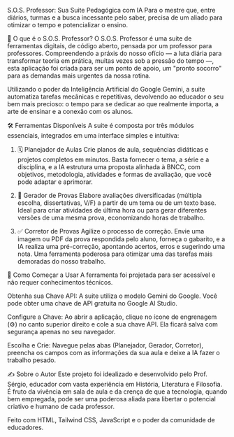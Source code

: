 S.O.S. Professor: Sua Suite Pedagógica com IA
Para o mestre que, entre diários, turmas e a busca incessante pelo saber, precisa de um aliado para otimizar o tempo e potencializar o ensino.

🎯 O que é o S.O.S. Professor?
O S.O.S. Professor é uma suite de ferramentas digitais, de código aberto, pensada por um professor para professores. Compreendendo a práxis do nosso ofício — a luta diária para transformar teoria em prática, muitas vezes sob a pressão do tempo —, esta aplicação foi criada para ser um ponto de apoio, um "pronto socorro" para as demandas mais urgentes da nossa rotina.

Utilizando o poder da Inteligência Artificial do Google Gemini, a suite automatiza tarefas mecânicas e repetitivas, devolvendo ao educador o seu bem mais precioso: o tempo para se dedicar ao que realmente importa, a arte de ensinar e a conexão com os alunos.

🛠️ Ferramentas Disponíveis
A suite é composta por três módulos essenciais, integrados em uma interface simples e intuitiva:

1. 🗓️ Planejador de Aulas
Crie planos de aula, sequências didáticas e projetos completos em minutos. Basta fornecer o tema, a série e a disciplina, e a IA estrutura uma proposta alinhada à BNCC, com objetivos, metodologia, atividades e formas de avaliação, que você pode adaptar e aprimorar.

2. 📝 Gerador de Provas
Elabore avaliações diversificadas (múltipla escolha, dissertativas, V/F) a partir de um tema ou de um texto base. Ideal para criar atividades de última hora ou para gerar diferentes versões de uma mesma prova, economizando horas de trabalho.

3. ✅ Corretor de Provas
Agilize o processo de correção. Envie uma imagem ou PDF da prova respondida pelo aluno, forneça o gabarito, e a IA realiza uma pré-correção, apontando acertos, erros e sugerindo uma nota. Uma ferramenta poderosa para otimizar uma das tarefas mais demoradas do nosso trabalho.

🚀 Como Começar a Usar
A ferramenta foi projetada para ser acessível e não requer conhecimentos técnicos.

Obtenha sua Chave API: A suite utiliza o modelo Gemini do Google. Você pode obter uma chave de API gratuita no Google AI Studio.

Configure a Chave: Ao abrir a aplicação, clique no ícone de engrenagem (⚙️) no canto superior direito e cole a sua chave API. Ela ficará salva com segurança apenas no seu navegador.

Escolha e Crie: Navegue pelas abas (Planejador, Gerador, Corretor), preencha os campos com as informações da sua aula e deixe a IA fazer o trabalho pesado.

✍️ Sobre o Autor
Este projeto foi idealizado e desenvolvido pelo Prof. Sérgio, educador com vasta experiência em História, Literatura e Filosofia. É fruto da vivência em sala de aula e da crença de que a tecnologia, quando bem empregada, pode ser uma poderosa aliada para libertar o potencial criativo e humano de cada professor.

Feito com HTML, Tailwind CSS, JavaScript e o poder da comunidade de educadores.
